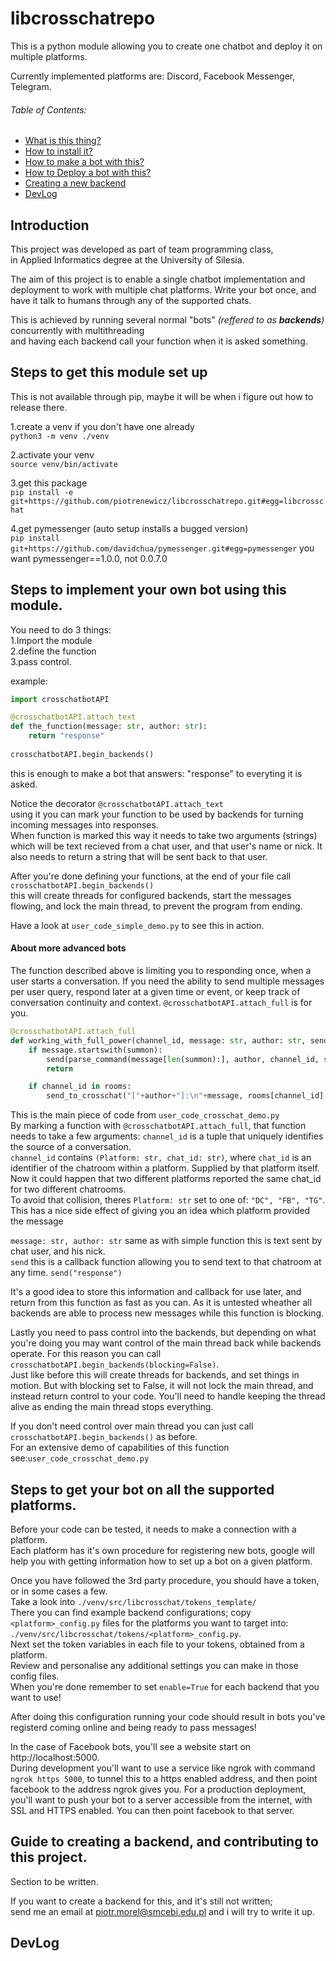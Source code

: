 # libcrosschatrepo

This is a python module allowing you to create one chatbot and deploy it on multiple platforms.

Currently implemented platforms are:
Discord, Facebook Messenger, Telegram.

###### Table of Contents:
 - [What is this thing?](#whaaa??)
 - [How to install it?](#howinstall)
 - [How to make a bot with this?](#howuse)
 - [How to Deploy a bot with this?](#howdeploy)
 - [Creating a new backend](#moar_platforms)
 - [DevLog](#devlog)

<a name="whaaa??"/>

## Introduction

This project was developed as part of team programming class,  
in Applied Informatics degree at the University of Silesia.  

The aim of this project is to enable a single chatbot implementation and deployment to work with multiple chat platforms.
Write your bot once, and have it talk to humans through any of the supported chats.  

This is achieved by running several normal "bots" *(reffered to as **backends**)* concurrently with multithreading  
and having each backend call your function when it is asked something. 

<a name="howinstall"/>

## Steps to get this module set up
This is not available through pip, maybe it will be when i figure out how to release there.

1.create a venv if you don't have one already  
`python3 -m venv ./venv`

2.activate your venv  
`source venv/bin/activate`

3.get this package   
`pip install -e git+https://github.com/piotrenewicz/libcrosschatrepo.git#egg=libcrosschat`

4.get pymessenger (auto setup installs a bugged version)  
`pip install git+https://github.com/davidchua/pymessenger.git#egg=pymessenger`
you want pymessenger==1.0.0, not 0.0.7.0

<a name="howuse"/>

## Steps to implement your own bot using this module.
You need to do 3 things:  
1.Import the module  
2.define the function  
3.pass control.  

example:
```python
import crosschatbotAPI

@crosschatbotAPI.attach_text
def the_function(message: str, author: str):
    return "response"
  
crosschatbotAPI.begin_backends()
```
this is enough to make a bot that answers: "response" to everyting it is asked. 

Notice the decorator `@crosschatbotAPI.attach_text`  
using it you can mark your function to be used by backends for turning incoming messages into responses.  
When function is marked this way it needs to take two arguments (strings) which will be text recieved from a chat user, and that user's name or nick.
It also needs to return a string that will be sent back to that user.

After you're done defining your functions, at the end of your file call `crosschatbotAPI.begin_backends()`  
this will create threads for configured backends, start the messages flowing, and lock the main thread, to prevent the program from ending.

Have a look at `user_code_simple_demo.py` to see this in action.

#### About more advanced bots
The function described above is limiting you to responding once, when a user starts a conversation. 
If you need the ability to send multiple messages per user query, respond later at a given time or event, or keep track of conversation continuity and context. 
`@crosschatbotAPI.attach_full` is for you.

```python
@crosschatbotAPI.attach_full
def working_with_full_power(channel_id, message: str, author: str, send):
    if message.startswith(summon):
        send(parse_command(message[len(summon):], author, channel_id, send))
        return

    if channel_id in rooms:
        send_to_crosschat("["+author+"]:\n"+message, rooms[channel_id], channel_id)

```
This is the main piece of code from `user_code_crosschat_demo.py`  
By marking a function with `@crosschatbotAPI.attach_full`, that function needs to take a few arguments:
`channel_id` is a tuple that uniquely identifies the source of a conversation.  
`channel_id` contains `(Platform: str, chat_id: str)`, where `chat_id` is an identifier of the chatroom within a platform. Supplied by that platform itself. 
Now it could happen that two different platforms reported the same chat_id for two different chatrooms.   
To avoid that collision, theres `Platform: str` set to one of: `"DC", "FB", "TG"`. This has a nice side effect of giving you an idea which platform provided the message

`message: str, author: str` same as with simple function this is text sent by chat user, and his nick.  
`send` this is a callback function allowing you to send text to that chatroom at any time. `send("response")`

It's a good idea to store this information and callback for use later, and return from this function as fast as you can.
As it is untested wheather all backends are able to process new messages while this function is blocking.  

Lastly you need to pass control into the backends, but depending on what you're doing you may want control of the main thread back while backends operate.
For this reason you can call `crosschatbotAPI.begin_backends(blocking=False)`.  
Just like before this will create threads for backends, and set things in motion. But with blocking set to False, it will not lock the main thread, and instead return control to your code. You'll need to handle keeping the thread alive as ending the main thread stops everything.

If you don't need control over main thread you can just call `crosschatbotAPI.begin_backends()` as before.  
For an extensive demo of capabilities of this function see:`user_code_crosschat_demo.py`


<a name="howdeploy"/>

## Steps to get your bot on all the supported platforms.
Before your code can be tested, it needs to make a connection with a platform.  
Each platform has it's own procedure for registering new bots, google will help you with getting information how to set up a bot on a given platform.

Once you have followed the 3rd party procedure, you should have a token, or in some cases a few.  
Take a look into `./venv/src/libcrosschat/tokens_template/`  
There you can find example backend configurations; copy `<platform>_config.py` files for the platforms you want to target into:
`./venv/src/libcrosschat/tokens/<platform>_config.py`.  
Next set the token variables in each file to your tokens, obtained from a platform.  
Review and personalise any additional settings you can make in those config files.  
When you're done remember to set `enable=True` for each backend that you want to use!  

After doing this configuration running your code should result in bots you've registerd coming online and being ready to pass messages!

In the case of Facebook bots, you'll see a website start on http://localhost:5000.  
During development you'll want to use a service like ngrok with command `ngrok https 5000`, to tunnel this to a https enabled address, and then point facebook to the address ngrok gives you.
For a production deployment, you'll want to push your bot to a server accessible from the internet, with SSL and HTTPS enabled. You can then point facebook to that server.


<a name="moar_platforms"/>

## Guide to creating a backend, and contributing to this project.
Section to be written.

If you want to create a backend for this, and it's still not written;  
send me an email at piotr.morel@smcebi.edu.pl and i will try to write it up. 

<a name="devlog"/>

## DevLog

